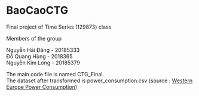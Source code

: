 # BaoCaoCTG
Final project of Time Series (129873) class

Members of the group

Nguyễn Hải Đăng - 20185333 <br>
Đỗ Quang Hùng - 2018365 <br>
Nguyễn Kim Long - 20185379 <br>

The main code file is named CTG_Final. <br>
The dataset after transformed is power_consumption.csv (source : <a href="https://www.kaggle.com/francoisraucent/western-europe-power-consumption">Western Europe Power Consumption</a>)
